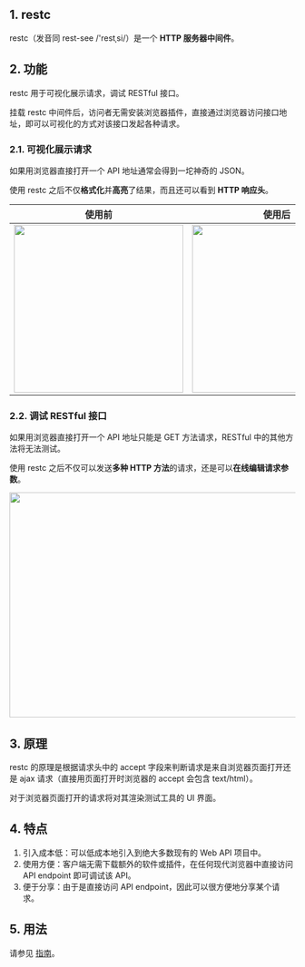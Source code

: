 ## 1. restc

restc（发音同 rest-see /'restˌsi/）是一个 **HTTP 服务器中间件**。

## 2. 功能

restc 用于可视化展示请求，调试 RESTful 接口。

挂载 restc 中间件后，访问者无需安装浏览器插件，直接通过浏览器访问接口地址，即可以可视化的方式对该接口发起各种请求。

### 2.1. 可视化展示请求

如果用浏览器直接打开一个 API 地址通常会得到一坨神奇的 JSON。

使用 restc 之后不仅**格式化**并**高亮**了结果，而且还可以看到 **HTTP 响应头**。

| 使用前 | 使用后 |
| ------ | ------ |
| <img src="https://fuss10.elemecdn.com/2/bb/3f6ddaed6ab6141a0cf712c6bd1f4jpeg.jpeg" width="298" height="296" /> | <img src="https://fuss10.elemecdn.com/e/cd/264ad4ca4ef6e45fd9891ecd5eb1ajpeg.jpeg" width="298" height="296" /> |

### 2.2. 调试 RESTful 接口

如果用浏览器直接打开一个 API 地址只能是 GET 方法请求，RESTful 中的其他方法将无法测试。

使用 restc 之后不仅可以发送**多种 HTTP 方法**的请求，还是可以**在线编辑请求参数**。

<img src="https://fuss10.elemecdn.com/d/d1/3bee7ea4630b9b22d7428221f9308jpeg.jpeg" width="637" height="397"/>

## 3. 原理

restc 的原理是根据请求头中的 accept 字段来判断请求是来自浏览器页面打开还是 ajax 请求（直接用页面打开时浏览器的 accept 会包含 text/html）。

对于浏览器页面打开的请求将对其渲染测试工具的 UI 界面。

## 4. 特点

1. 引入成本低：可以低成本地引入到绝大多数现有的 Web API 项目中。
2. 使用方便：客户端无需下载额外的软件或插件，在任何现代浏览器中直接访问 API endpoint 即可调试该 API。
3. 便于分享：由于是直接访问 API endpoint，因此可以很方便地分享某个请求。

## 5. 用法

请参见 [指南](../guide/)。
